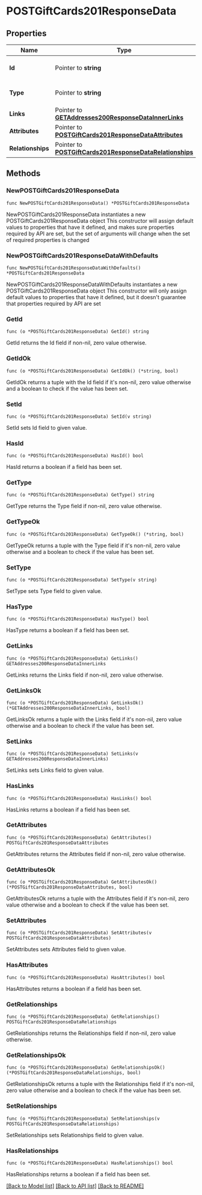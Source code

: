 # POSTGiftCards201ResponseData

## Properties

Name | Type | Description | Notes
------------ | ------------- | ------------- | -------------
**Id** | Pointer to **string** | The resource&#39;s id | [optional] 
**Type** | Pointer to **string** | The resource&#39;s type | [optional] [default to "gift_cards"]
**Links** | Pointer to [**GETAddresses200ResponseDataInnerLinks**](GETAddresses200ResponseDataInnerLinks.md) |  | [optional] 
**Attributes** | Pointer to [**POSTGiftCards201ResponseDataAttributes**](POSTGiftCards201ResponseDataAttributes.md) |  | [optional] 
**Relationships** | Pointer to [**POSTGiftCards201ResponseDataRelationships**](POSTGiftCards201ResponseDataRelationships.md) |  | [optional] 

## Methods

### NewPOSTGiftCards201ResponseData

`func NewPOSTGiftCards201ResponseData() *POSTGiftCards201ResponseData`

NewPOSTGiftCards201ResponseData instantiates a new POSTGiftCards201ResponseData object
This constructor will assign default values to properties that have it defined,
and makes sure properties required by API are set, but the set of arguments
will change when the set of required properties is changed

### NewPOSTGiftCards201ResponseDataWithDefaults

`func NewPOSTGiftCards201ResponseDataWithDefaults() *POSTGiftCards201ResponseData`

NewPOSTGiftCards201ResponseDataWithDefaults instantiates a new POSTGiftCards201ResponseData object
This constructor will only assign default values to properties that have it defined,
but it doesn't guarantee that properties required by API are set

### GetId

`func (o *POSTGiftCards201ResponseData) GetId() string`

GetId returns the Id field if non-nil, zero value otherwise.

### GetIdOk

`func (o *POSTGiftCards201ResponseData) GetIdOk() (*string, bool)`

GetIdOk returns a tuple with the Id field if it's non-nil, zero value otherwise
and a boolean to check if the value has been set.

### SetId

`func (o *POSTGiftCards201ResponseData) SetId(v string)`

SetId sets Id field to given value.

### HasId

`func (o *POSTGiftCards201ResponseData) HasId() bool`

HasId returns a boolean if a field has been set.

### GetType

`func (o *POSTGiftCards201ResponseData) GetType() string`

GetType returns the Type field if non-nil, zero value otherwise.

### GetTypeOk

`func (o *POSTGiftCards201ResponseData) GetTypeOk() (*string, bool)`

GetTypeOk returns a tuple with the Type field if it's non-nil, zero value otherwise
and a boolean to check if the value has been set.

### SetType

`func (o *POSTGiftCards201ResponseData) SetType(v string)`

SetType sets Type field to given value.

### HasType

`func (o *POSTGiftCards201ResponseData) HasType() bool`

HasType returns a boolean if a field has been set.

### GetLinks

`func (o *POSTGiftCards201ResponseData) GetLinks() GETAddresses200ResponseDataInnerLinks`

GetLinks returns the Links field if non-nil, zero value otherwise.

### GetLinksOk

`func (o *POSTGiftCards201ResponseData) GetLinksOk() (*GETAddresses200ResponseDataInnerLinks, bool)`

GetLinksOk returns a tuple with the Links field if it's non-nil, zero value otherwise
and a boolean to check if the value has been set.

### SetLinks

`func (o *POSTGiftCards201ResponseData) SetLinks(v GETAddresses200ResponseDataInnerLinks)`

SetLinks sets Links field to given value.

### HasLinks

`func (o *POSTGiftCards201ResponseData) HasLinks() bool`

HasLinks returns a boolean if a field has been set.

### GetAttributes

`func (o *POSTGiftCards201ResponseData) GetAttributes() POSTGiftCards201ResponseDataAttributes`

GetAttributes returns the Attributes field if non-nil, zero value otherwise.

### GetAttributesOk

`func (o *POSTGiftCards201ResponseData) GetAttributesOk() (*POSTGiftCards201ResponseDataAttributes, bool)`

GetAttributesOk returns a tuple with the Attributes field if it's non-nil, zero value otherwise
and a boolean to check if the value has been set.

### SetAttributes

`func (o *POSTGiftCards201ResponseData) SetAttributes(v POSTGiftCards201ResponseDataAttributes)`

SetAttributes sets Attributes field to given value.

### HasAttributes

`func (o *POSTGiftCards201ResponseData) HasAttributes() bool`

HasAttributes returns a boolean if a field has been set.

### GetRelationships

`func (o *POSTGiftCards201ResponseData) GetRelationships() POSTGiftCards201ResponseDataRelationships`

GetRelationships returns the Relationships field if non-nil, zero value otherwise.

### GetRelationshipsOk

`func (o *POSTGiftCards201ResponseData) GetRelationshipsOk() (*POSTGiftCards201ResponseDataRelationships, bool)`

GetRelationshipsOk returns a tuple with the Relationships field if it's non-nil, zero value otherwise
and a boolean to check if the value has been set.

### SetRelationships

`func (o *POSTGiftCards201ResponseData) SetRelationships(v POSTGiftCards201ResponseDataRelationships)`

SetRelationships sets Relationships field to given value.

### HasRelationships

`func (o *POSTGiftCards201ResponseData) HasRelationships() bool`

HasRelationships returns a boolean if a field has been set.


[[Back to Model list]](../README.md#documentation-for-models) [[Back to API list]](../README.md#documentation-for-api-endpoints) [[Back to README]](../README.md)


